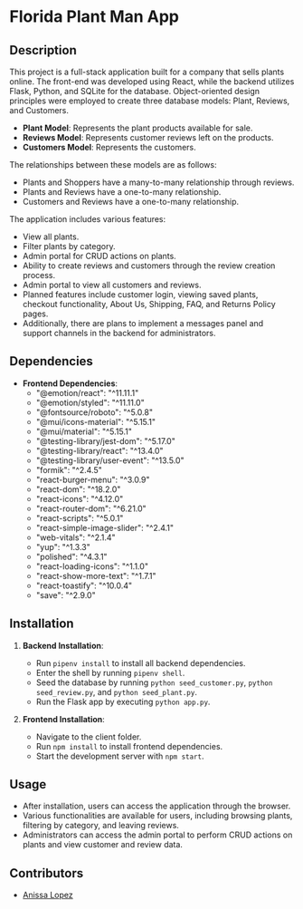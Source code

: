 # Florida Plant Man App

## Description

This project is a full-stack application built for a company that sells plants online. The front-end was developed using React, while the backend utilizes Flask, Python, and SQLite for the database. Object-oriented design principles were employed to create three database models: Plant, Reviews, and Customers.

- **Plant Model**: Represents the plant products available for sale.
- **Reviews Model**: Represents customer reviews left on the products.
- **Customers Model**: Represents the customers.

The relationships between these models are as follows:
- Plants and Shoppers have a many-to-many relationship through reviews.
- Plants and Reviews have a one-to-many relationship.
- Customers and Reviews have a one-to-many relationship.

The application includes various features:
- View all plants.
- Filter plants by category.
- Admin portal for CRUD actions on plants.
- Ability to create reviews and customers through the review creation process.
- Admin portal to view all customers and reviews.
- Planned features include customer login, viewing saved plants, checkout functionality, About Us, Shipping, FAQ, and Returns Policy pages.
- Additionally, there are plans to implement a messages panel and support channels in the backend for administrators.

## Dependencies

- **Frontend Dependencies**:
  - "@emotion/react": "^11.11.1"
  - "@emotion/styled": "^11.11.0"
  - "@fontsource/roboto": "^5.0.8"
  - "@mui/icons-material": "^5.15.1"
  - "@mui/material": "^5.15.1"
  - "@testing-library/jest-dom": "^5.17.0"
  - "@testing-library/react": "^13.4.0"
  - "@testing-library/user-event": "^13.5.0"
  - "formik": "^2.4.5"
  - "react-burger-menu": "^3.0.9"
  - "react-dom": "^18.2.0"
  - "react-icons": "^4.12.0"
  - "react-router-dom": "^6.21.0"
  - "react-scripts": "^5.0.1"
  - "react-simple-image-slider": "^2.4.1"
  - "web-vitals": "^2.1.4"
  - "yup": "^1.3.3"
  - "polished": "^4.3.1"
  - "react-loading-icons": "^1.1.0"
  - "react-show-more-text": "^1.7.1"
  - "react-toastify": "^10.0.4"
  - "save": "^2.9.0"

## Installation

1. **Backend Installation**:
   - Run `pipenv install` to install all backend dependencies.
   - Enter the shell by running `pipenv shell`.
   - Seed the database by running `python seed_customer.py`, `python seed_review.py`, and `python seed_plant.py`.
   - Run the Flask app by executing `python app.py`.

2. **Frontend Installation**:
   - Navigate to the client folder.
   - Run `npm install` to install frontend dependencies.
   - Start the development server with `npm start`.

## Usage

- After installation, users can access the application through the browser.
- Various functionalities are available for users, including browsing plants, filtering by category, and leaving reviews.
- Administrators can access the admin portal to perform CRUD actions on plants and view customer and review data.

## Contributors

- [Anissa Lopez](https://github.com/anissalopez)